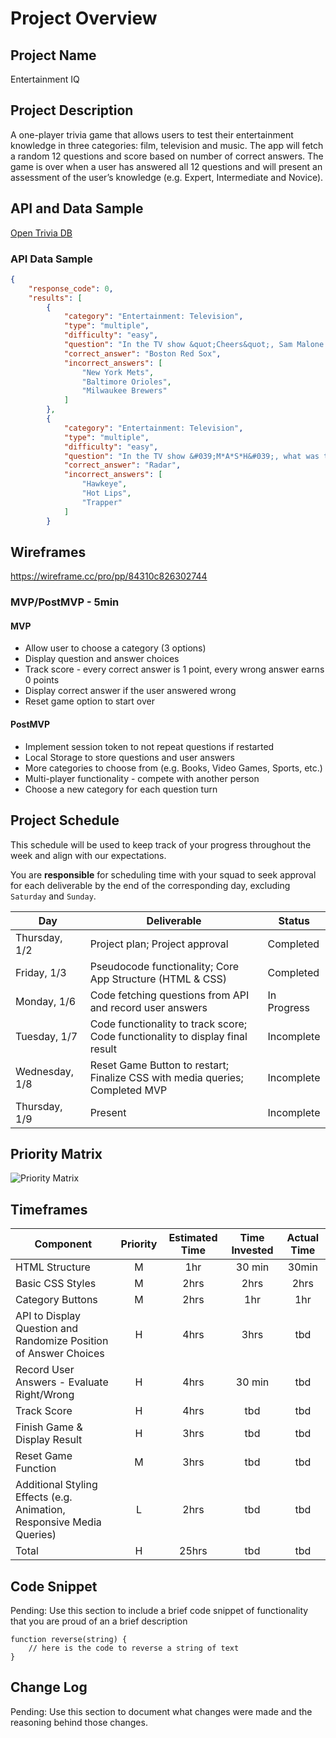 # Project Overview

## Project Name

Entertainment IQ

## Project Description

A one-player trivia game that allows users to test their entertainment knowledge in three categories: film, television and music. The app will fetch a random 12 questions and score based on number of correct answers. The game is over when a user has answered all 12 questions and will present an assessment of the user’s knowledge (e.g. Expert, Intermediate and Novice). 

## API and Data Sample

[Open Trivia DB](https://opentdb.com/api_config.php)

### API Data Sample

```JSON
{
    "response_code": 0,
    "results": [
        {
            "category": "Entertainment: Television",
            "type": "multiple",
            "difficulty": "easy",
            "question": "In the TV show &quot;Cheers&quot;, Sam Malone was a former relief pitcher for which baseball team?",
            "correct_answer": "Boston Red Sox",
            "incorrect_answers": [
                "New York Mets",
                "Baltimore Orioles",
                "Milwaukee Brewers"
            ]
        },
        {
            "category": "Entertainment: Television",
            "type": "multiple",
            "difficulty": "easy",
            "question": "In the TV show &#039;M*A*S*H&#039;, what was the nickname of Corporal Walter O&#039;Reilly?",
            "correct_answer": "Radar",
            "incorrect_answers": [
                "Hawkeye",
                "Hot Lips",
                "Trapper"
            ]
        }

```

## Wireframes

https://wireframe.cc/pro/pp/84310c826302744 

### MVP/PostMVP - 5min 

#### MVP 

- Allow user to choose a category (3 options)
- Display question and answer choices
- Track score - every correct answer is 1 point, every wrong answer earns 0 points
- Display correct answer if the user answered wrong
- Reset game option to start over


#### PostMVP 

- Implement session token to not repeat questions if restarted
- Local Storage to store questions and user answers
- More categories to choose from (e.g. Books, Video Games, Sports, etc.)
- Multi-player functionality - compete with another person
- Choose a new category for each question turn 


## Project Schedule

This schedule will be used to keep track of your progress throughout the week and align with our expectations.  

You are **responsible** for scheduling time with your squad to seek approval for each deliverable by the end of the corresponding day, excluding `Saturday` and `Sunday`.

|  Day | Deliverable | Status
|---|---| ---|
|Thursday, 1/2| Project plan; Project approval | Completed
|Friday, 1/3| Pseudocode functionality; Core App Structure (HTML & CSS) | Completed
|Monday, 1/6| Code fetching questions from API and record user answers | In Progress
|Tuesday, 1/7| Code functionality to track score; Code functionality to display final result | Incomplete
|Wednesday, 1/8| Reset Game Button to restart; Finalize CSS with media queries; Completed MVP  | Incomplete
|Thursday, 1/9| Present | Incomplete


## Priority Matrix

![Priority Matrix](https://res.cloudinary.com/db0kbxvhr/image/upload/c_scale,w_500/v1577996310/Priority-Matrix_q44ll0.jpg)

## Timeframes

| Component | Priority | Estimated Time | Time Invested | Actual Time |
| --- | :---: |  :---: | :---: | :---: |
| HTML Structure | M | 1hr| 30 min | 30min |
| Basic CSS Styles | M | 2hrs| 2hrs | 2hrs |
| Category Buttons | M | 2hrs | 1hr | 1hr |
| API to Display Question and Randomize Position of Answer Choices | H | 4hrs | 3hrs | tbd |
| Record User Answers - Evaluate Right/Wrong | H | 4hrs | 30 min | tbd |
| Track Score | H | 4hrs | tbd | tbd |
| Finish Game & Display Result | H | 3hrs | tbd | tbd |
| Reset Game Function | M | 3hrs | tbd | tbd |
| Additional Styling Effects (e.g. Animation, Responsive Media Queries) | L | 2hrs | tbd | tbd |
| Total | H | 25hrs| tbd | tbd |


## Code Snippet

Pending:
Use this section to include a brief code snippet of functionality that you are proud of an a brief description  

```
function reverse(string) {
	// here is the code to reverse a string of text
}
```

## Change Log
 Pending:
 Use this section to document what changes were made and the reasoning behind those changes.  

